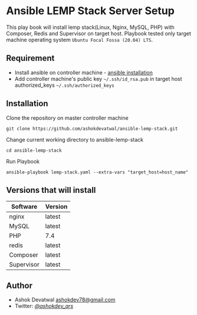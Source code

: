 Ansible LEMP Stack Server Setup
======================================================
This play book will install lemp stack(Linux, Nginx, MySQL, PHP) with Composer, Redis and Supervisor on target host.
Playbook tested only target machine operating system `Ubuntu Focal Fossa (20.04) LTS`.

Requirement
-----------
* Install ansible on controller machine - [ansible installation](https://docs.ansible.com/ansible/latest/installation_guide/intro_installation.html) 
* Add controller machine's public key ``~/.ssh/id_rsa.pub`` in target host authorized_keys ``~/.ssh/authorized_keys``

Installation
------------

Clone the repository on master controller machine

    git clone https://github.com/ashokdevatwal/ansible-lemp-stack.git
    
Change current working directory to ansible-lemp-stack

    cd ansible-lemp-stack
    
Run Playbook

    ansible-playbook lemp-stack.yaml --extra-vars "target_host=host_name"


## Versions that will install

| Software   | Version |
| ---------- | ------- |
| nginx      | latest  |
| MySQL      | latest  |
| PHP        | 7.4     |
| redis      | latest  |
| Composer   | latest  |
| Supervisor | latest  |



Author
------

* Ashok Devatwal <ashokdev78@gmail.com>
* Twitter: *[@ashokdev_ars](https://twitter.com/ashokdev_ars)*


